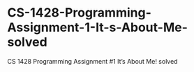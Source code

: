 # CS-1428-Programming-Assignment-1-It-s-About-Me-solved
CS 1428 Programming Assignment #1 It’s About Me! solved
